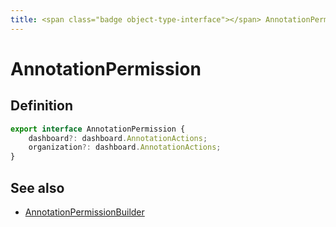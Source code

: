 ```yaml
---
title: <span class="badge object-type-interface"></span> AnnotationPermission
---
```

# <span class="badge object-type-interface"></span> AnnotationPermission

## Definition

```typescript
export interface AnnotationPermission {
	dashboard?: dashboard.AnnotationActions;
	organization?: dashboard.AnnotationActions;
}

```
## See also

 * <span class="badge builder"></span> [AnnotationPermissionBuilder](./builder-AnnotationPermissionBuilder.md)
